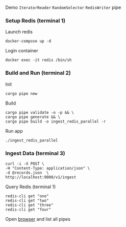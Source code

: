 Demo `IteratorReader` `RandomSelector` `RedisWriter` pipe
### Setup Redis (terminal 1)
Launch redis
```
docker-compose up -d
```
Login container
```
docker exec -it redis /bin/sh
```
### Build and Run (terminal 2)
Init
```
cargo pipe new
```
Build
```
cargo pipe validate -o -p && \
cargo pipe generate && \
cargo pipe build -o ingest_redis_parallel -r
```
Run app
```
./ingest_redis_parallel
```
### Ingest Data (terminal 3)
```
curl -i -X POST \
-H "Content-Type: application/json" \
-d @records.json  \
http://localhost:9000/v1/ingest
```
Query Redis (terminal 1)
```
redis-cli get "one"
redis-cli get "two"
redis-cli get "three"
redis-cli get "four"
```
Open [browser](http://localhost:8000/v1/pipe) and list all pipes